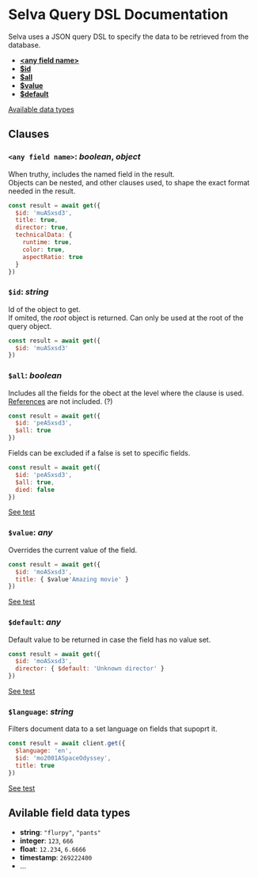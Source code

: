 # Selva Query DSL Documentation

Selva uses a JSON query DSL to specify the data to be retrieved from the database.

  - [**&lt;any field name&gt;**](#any-field-name)
  - [**$id**](#id)
  - [**$all**](#all)
  - [**$value**](#id)
  - [**$default**](#default)


[Available data types](#available-data-types)

## Clauses

### `<any field name>`: _boolean_, _object_

When truthy, includes the named field in the result.  
Objects can be nested, and other clauses used, to shape the exact format needed in the result.

```javascript
const result = await get({
  $id: 'muASxsd3',
  title: true,
  director: true,
  technicalData: {
    runtime: true,
    color: true,
    aspectRatio: true
  }
})
```

### `$id`: _string_

Id of the object to get.  
If omited, the _root_ object is returned. Can only be used at the root of the query object.

```javascript
const result = await get({
  $id: 'muASxsd3'
})
```

### `$all`: _boolean_

Includes all the fields for the obect at the level where the clause is used.  
[References](./glossary.md#references) are not included. (?)

```javascript
const result = await get({
  $id: 'peASxsd3',
  $all: true
})
```

Fields can be excluded if a false is set to specific fields.
```javascript
const result = await get({
  $id: 'peASxsd3',
  $all: true,
  died: false
})
```
[See test](../client/test/examples/clauses/all.ts)

### `$value`: _any_

Overrides the current value of the field.

```javascript
const result = await get({
  $id: 'moASxsd3',
  title: { $value'Amazing movie' }
})
```
[See test](../client/test/examples/clauses/value.ts)

### `$default`: _any_

Default value to be returned in case the field has no value set.

```javascript
const result = await get({
  $id: 'moASxsd3',
  director: { $default: 'Unknown director' }
})
```
[See test](../client/test/examples/clauses/default.ts)

### `$language`: _string_

Filters document data to a set language on fields that supoprt it.

```javascript
const result = await client.get({
  $language: 'en',
  $id: 'mo2001ASpaceOdyssey',
  title: true
})
```
[See test](../client/test/examples/clauses/language.ts)

## Avilable field data types

- **string**: `"flurpy"`, `"pants"`  
- **integer**: `123`, `666`
- **float**: `12.234`, `6.6666`
- **timestamp**: `269222400`
- ...
